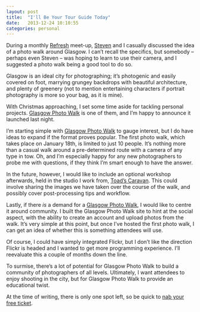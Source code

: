 ```yaml
---
layout: post
title:  "I'll Be Your Tour Guide Today"
date:   2013-12-24 10:10:55
categories: personal
---
```

<p>During a monthly <a href="http://refreshglasgow.org/" title="Refresh Glasgow">Refresh</a> meet-up, <a href="http://twitter.com/stevieg_83" title="Steven Grant's Twitter">Steven</a> and I casually discussed the idea of a photo walk around Glasgow. I can&#8217;t recall the specifics, but somebody – perhaps even Steven – was hoping to learn to use their camera, and I suggested a photo walk being a good tool to do so.</p>
<!--more-->
<p>Glasgow is an ideal city for photographing; it&#8217;s photogenic and easily covered on foot, marrying grungey backdrops with beautiful architecture, and plenty of greenery (not to mention entertaining characters if portrait photography is more so your bag, as it is mine).</p>
<p>With Christmas approaching, I set some time aside for tackling personal projects. <a href="http://glasgowphotowalk.co.uk" title="Glasgow Photo Walk">Glasgow Photo Walk</a> is one of them, and I&#8217;m happy to announce it launched last night.</p>
<p>I&#8217;m starting simple with <a href="http://glasgowphotowalk.co.uk" title="Glasgow Photo Walk">Glasgow Photo Walk</a> to gauge interest, but I do have ideas to expand if the format proves popular. The first photo walk, which takes place on January 18th, is limited to just 10 people. It&#8217;s nothing more than a casual walk around a pre-determined route with a camera of any type in tow. Oh, and I&#8217;m especially happy for any new photographers to probe me with questions, if they think I&#8217;m smart enough to have the answer.</p>
<p>In the future, however, I would like to include an optional workshop afterwards, held in the studio I work from, <a href="http://toadscaravan.com" title="Toad's Caravan">Toad&#8217;s Caravan</a>. This could involve sharing the images we have taken over the course of the walk, and possibly cover post-processing tips and workflow.</p>
<p>Lastly, if there <em>is</em> a demand for a <a href="http://glasgowphotowalk.co.uk" title="Glasgow Photo Walk">Glasgow Photo Walk</a>, I would like to centre it around community. I built the Glasgow Photo Walk site to hint at the social aspect, with the ability to create an account and upload photos from the walk. It&#8217;s very simple at this point, but once I&#8217;ve hosted the first photo walk, I can get an idea of whether this is something attendees will use.</p>
<p>Of course, I could have simply integrated Flickr, but I don&#8217;t like the direction Flickr is headed and I wanted to get more programming experience. I&#8217;ll reevaluate this a couple of months down the line.</p>
<p>To surmise, there&#8217;s a lot of potential for Glasgow Photo Walk to build a community of photographers of all levels. Ultimately, I want attendees to enjoy shooting in the city, but for Glasgow Photo Walk to provide an educational twist.</p>
<p>At the time of writing, there is only one spot left, so be quick to <a href="https://getinvited.to/ashleybaxter/glasgow-photo-walk-01/" title="Glasgow Photo Walk 01">nab your free ticket</a>.</p>
